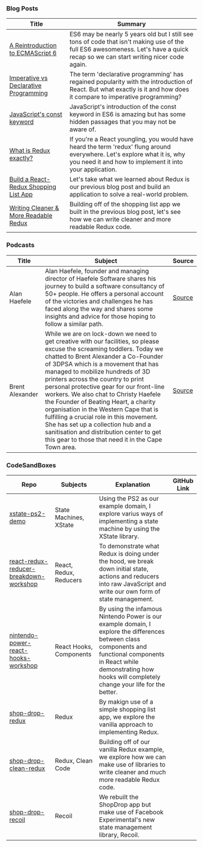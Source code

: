 ### Blog Posts
| Title | Summary |
| ----- | ------- |
|[A Reintroduction to ECMAScript 6](https://askharley-blog.netlify.app/a-reintroduction-to-ecmascript-6)|ES6 may be nearly 5 years old but I still see tons of code that isn't making use of the full ES6 awesomeness. Let's have a quick recap so we can start writing nicer code again.|
|[Imperative vs Declarative Programming](https://askharley-blog.netlify.app/imperative-vs-declarative-programming)|The term 'declarative programming' has regained popularity with the introduction of React. But what exactly is it and how does it compare to imperative programming?|
|[JavaScript's const keyword](https://askharley-blog.netlify.app/javascripts-const-keyword)|JavaScript's introduction of the const keyword in ES6 is amazing but has some hidden passages that you may not be aware of.|
|[What is Redux exactly?](https://askharley-blog.netlify.app/what-is-redux-exactly)|If you're a React youngling, you would have heard the term 'redux' flung around everywhere. Let's explore what it is, why you need it and how to implement it into your application.|
|[Build a React-Redux Shopping List App](https://askharley-blog.netlify.app/build-a-react-redux-shopping-list-app)|Let's take what we learned about Redux is our previous blog post and build an application to solve a real-world problem.|
|[Writing Cleaner & More Readable Redux](https://askharley-blog.netlify.app/writing-cleaner-and-more-readable-redux)|Building off of the shopping list app we built in the previous blog post, let's see how we can write cleaner and more readable Redux code.|

### Podcasts

| Title | Subject | Source |
|-------|---------|--------|
|Alan Haefele|Alan Haefele, founder and managing director of Haefele Software shares his journey to build a software consultancy of 50+ people. He offers a personal account of the victories and challenges he has faced along the way and shares some insights and advice for those hoping to follow a similar path.|[Source](https://open.spotify.com/episode/2mPhEAzR0PxXXpJMfNblKs?si=OebASX0lSHaJMqPqwQ0PCA)|
|Brent Alexander|While we are on lock-down we need to get creative with our facilities, so please excuse the screaming toddlers. Today we chatted to Brent Alexander a Co-Founder of 3DPSA which is a movement that has managed to mobilize hundreds of 3D printers across the country to print personal protective gear for our front-line workers. We also chat to Christy Haefele the Founder of Beating Heart, a charity organisation in the Western Cape that is fulfilling a crucial role in this movement. She has set up a collection hub and a sanitisation and distribution center to get this gear to those that need it in the Cape Town area.|[Source](https://open.spotify.com/episode/1xWsOxAKNiabONlmgVfLsL)|

### CodeSandBoxes
| Repo | Subjects | Explanation | GitHub Link |
| ---- | ------- | ----------- | ----------- |
|[xstate-ps2-demo](https://codesandbox.io/s/xstate-ps2-demo-yg0vw)|State Machines, XState|Using the PS2 as our example domain, I explore varius ways of implementing a state machine by using the XState library.||
|[react-redux-reducer-breakdown-workshop](https://codesandbox.io/s/react-redux-reducer-breakdown-workshop-rl1f0)|React, Redux, Reducers|To demonstrate what Redux is doing under the hood, we break down initial state, actions and reducers into raw JavaScript and write our own form of state management.||
|[nintendo-power-react-hooks-workshop](https://codesandbox.io/s/nintendo-power-react-hooks-workshop-43yge)|React Hooks, Components|By using the infamous Nintendo Power is our example domain, I explore the differences between class components and functional components in React while demonstrating how hooks will completely change your life for the better.||
|[shop-drop-redux](https://codesandbox.io/s/shop-drop-redux-3j9bx)|Redux|By makign use of a simple shopping list app, we explore the vanilla approach to implementing Redux.||
|[shop-drop-clean-redux](https://codesandbox.io/s/shop-drop-clean-redux-xd6cu)|Redux, Clean Code|Building off of our vanilla Redux example, we explore how we can make use of libraries to write cleaner and much more readable Redux code.||
|[shop-drop-recoil](https://codesandbox.io/s/shop-drop-recoil-jtqkq)|Recoil|We rebuilt the ShopDrop app but make use of Facebook Experimental's new state management library, Recoil.||
